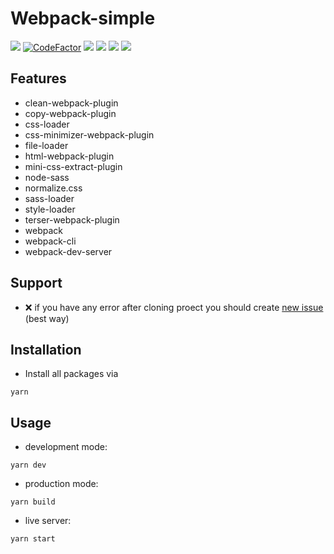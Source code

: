 <h1>Webpack-simple</h1>

<div id="badges">
  <a href="https://github.com/FlamesC0der/Webpack-simple/stargazers"><img src="https://img.shields.io/github/stars/FlamesC0der/Webpack-simple"/></a>
  <a href="https://www.codefactor.io/repository/github/flamesc0der/Webpack-simple"><img src="https://www.codefactor.io/repository/github/flamesc0der/Webpack-simple/badge" alt="CodeFactor" /></a>
  <a href="https://github.com/FlamesC0der/Webpack-simple/issues"><img src="https://img.shields.io/github/issues/FlamesC0der/Webpack-simple"/></a>
  <a href=""><img src="https://img.shields.io/github/last-commit/FlamesC0der/Webpack-simple/master?color=yellow"/></a>
  <a href="https://github.com/psf/black"><img src="https://img.shields.io/badge/code%20style-black-000000.svg"/></a>
  <a href="https://github.com/FlamesC0der/Webpack-simple/blob/master/LICENSE"><img src="https://img.shields.io/github/license/FlamesC0der/Webpack-simple?color=red"/></a>
</div>
<h2></h2>
<h2>Features</h2>

* clean-webpack-plugin
* copy-webpack-plugin
* css-loader
* css-minimizer-webpack-plugin
* file-loader
* html-webpack-plugin
* mini-css-extract-plugin
* node-sass
* normalize.css
* sass-loader
* style-loader
* terser-webpack-plugin
* webpack
* webpack-cli
* webpack-dev-server

<h2></h2>
<h2>Support</h2>

* ❌ if you have any error after cloning proect you should create [new issue](https://github.com/FlamesC0der/Webpack-simple/issues) (best way)

<h2></h2>
<h2>Installation</h2>

* Install all packages via
```
yarn
```

<h2></h2>
<h2>Usage</h2>

* development mode:
```
yarn dev
```
* production mode:
```
yarn build
```
* live server:
```
yarn start
```